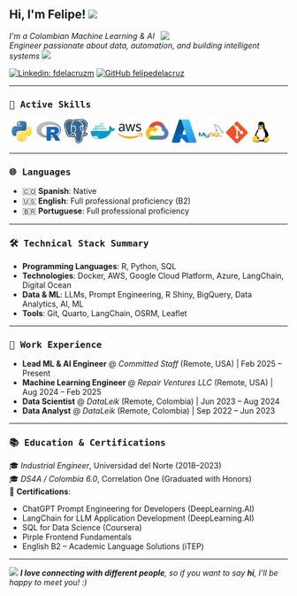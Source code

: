 <h2> Hi, I'm Felipe! <img src="https://media.giphy.com/media/mGcNjsfWAjY5AEZNw6/giphy.gif" width="50"></h2>
<img align='right' src="https://media.licdn.com/dms/image/v2/D4E03AQGO8V8__ccMLg/profile-displayphoto-shrink_400_400/B4EZUF4DNgHMAg-/0/1739560334641?e=1749081600&v=beta&t=uGbNWOWBvww3yX7jy99M8QB5FZum_u_DmkLaibIGqr4" width="230">

<p><em>I'm a Colombian Machine Learning & AI Engineer passionate about data, automation, and building intelligent systems <img src="https://media.giphy.com/media/WUlplcMpOCEmTGBtBW/giphy.gif" width="30"> </em></p>

[![Linkedin: fdelacruzm](https://img.shields.io/badge/-Connect-blue?style=flat-square&logo=Linkedin&logoColor=white&link=https://www.linkedin.com/in/fdelacruzm/)](https://www.linkedin.com/in/fdelacruzm/)
[![GitHub felipedelacruz](https://img.shields.io/github/followers/felipedelacruz?label=follow&style=social)](https://github.com/felipedelacruz)

---

### <tt>🧠 Active Skills</tt>

<section>
  <div>
    <img src="https://github.com/devicons/devicon/blob/master/icons/python/python-original.svg" title="Python" alt="Python" width="45" height="45"/>
    <img src="https://github.com/devicons/devicon/blob/master/icons/r/r-original.svg" title="R" alt="R" width="45" height="45"/>
    <img src="https://github.com/devicons/devicon/blob/master/icons/postgresql/postgresql-original.svg" title="PostgreSQL" alt="PostgreSQL" width="45" height="45"/>
    <img src="https://github.com/devicons/devicon/blob/master/icons/docker/docker-plain.svg" title="Docker" alt="Docker" width="45" height="45"/>
    <img src="https://github.com/devicons/devicon/blob/master/icons/amazonwebservices/amazonwebservices-original-wordmark.svg" title="AWS" alt="AWS" width="45" height="45"/>
    <img src="https://github.com/devicons/devicon/blob/master/icons/googlecloud/googlecloud-original.svg" title="GCP" alt="GCP" width="45" height="45"/>
    <img src="https://github.com/devicons/devicon/blob/master/icons/azure/azure-original.svg" title="Azure" alt="Azure" width="45" height="45"/>
    <img src="https://github.com/devicons/devicon/blob/master/icons/mysql/mysql-original-wordmark.svg" title="MySQL" alt="MySQL" width="45" height="45"/>
    <img src="https://github.com/devicons/devicon/blob/master/icons/git/git-original.svg" title="Git" alt="Git" width="40" height="40"/>
    <img src="https://github.com/devicons/devicon/blob/master/icons/linux/linux-original.svg" title="Linux" alt="Linux" width="40" height="40"/>
  </div>
</section>

---

### <tt>🌐 Languages</tt>

- 🇨🇴 **Spanish**: Native  
- 🇺🇸 **English**: Full professional proficiency (B2)  
- 🇧🇷 **Portuguese**: Full professional proficiency  

---

### <tt>🛠️ Technical Stack Summary</tt>

- **Programming Languages**: R, Python, SQL  
- **Technologies**: Docker, AWS, Google Cloud Platform, Azure, LangChain, Digital Ocean  
- **Data & ML**: LLMs, Prompt Engineering, R Shiny, BigQuery, Data Analytics, AI, ML  
- **Tools**: Git, Quarto, LangChain, OSRM, Leaflet

---

### <tt>💼 Work Experience</tt>

- **Lead ML & AI Engineer** @ *Committed Staff* (Remote, USA) | Feb 2025 – Present  
- **Machine Learning Engineer** @ *Repair Ventures LLC* (Remote, USA) | Aug 2024 – Feb 2025  
- **Data Scientist** @ *DataLeik* (Remote, Colombia) | Jun 2023 – Aug 2024  
- **Data Analyst** @ *DataLeik* (Remote, Colombia) | Sep 2022 – Jun 2023  

---

### <tt>📚 Education & Certifications</tt>

🎓 *Industrial Engineer*, Universidad del Norte (2018–2023)  
🎓 *DS4A / Colombia 6.0*, Correlation One (Graduated with Honors)  
📜 **Certifications**:
- ChatGPT Prompt Engineering for Developers (DeepLearning.AI)  
- LangChain for LLM Application Development (DeepLearning.AI)  
- SQL for Data Science (Coursera)  
- Pirple Frontend Fundamentals  
- English B2 – Academic Language Solutions (iTEP)

---

<img src="https://media.giphy.com/media/LnQjpWaON8nhr21vNW/giphy.gif" width="60"> <em><b>I love connecting with different people</b>, so if you want to say <b>hi</b>, I’ll be happy to meet you! :)</em>
